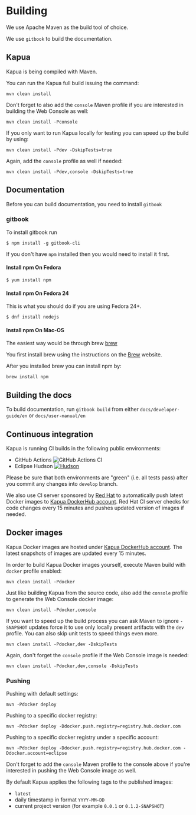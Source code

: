 # Building

We use Apache Maven as the build tool of choice.

We use `gitbook` to build the documentation.

## Kapua

Kapua is being compiled with Maven. 

You can run the Kapua full build issuing the command:

    mvn clean install

Don't forget to also add the `console` Maven profile if you are interested in building the Web Console as well:

    mvn clean install -Pconsole

If you only want to run Kapua locally for testing you can speed up the build
by using:

    mvn clean install -Pdev -DskipTests=true

Again, add the `console` profile as well if needed:

    mvn clean install -Pdev,console -DskipTests=true

## Documentation

Before you can build documentation, you need to install `gitbook`

### gitbook

To install gitbook run

    $ npm install -g gitbook-cli

If you don't have `npm` installed then you would need to install it first.

#### Install npm On Fedora

    $ yum install npm

#### Install npm On Fedora 24

This is what you should do if you are using Fedora 24+.

    $ dnf install nodejs

#### Install npm On Mac-OS

The easiest way would be through brew [brew]

You first install brew using the instructions on the [Brew][brew] website.

After you installed brew you can install npm by:

    brew install npm

[brew]: <http://brew.sh>

## Building the docs

To build documentation, run `gitbook build` from either `docs/developer-guide/en` or `docs/user-manual/en`

## Continuous integration
 
Kapua is running CI builds in the following public environments:

- GitHub Actions  ![GitHub Actions CI](https://github.com/eclipse/kapua/workflows/kapua-continuous-integration/badge.svg?branch=develop) 
- Eclipse Hudson [![Hudson](https://img.shields.io/jenkins/s/https/hudson.eclipse.org/kapua/job/Develop.svg)](https://hudson.eclipse.org/kapua/)

Please be sure that both environments are "green" (i.e. all tests pass) after you commit any changes into `develop` branch.

We also use CI server sponsored by [Red Hat](https://www.redhat.com/en) to automatically push latest Docker images to 
[Kapua DockerHub account](https://hub.docker.com/r/kapua/). Red Hat CI server checks for code changes every 15 minutes and pushes updated version
of images if needed.

## Docker images

Kapua Docker images are hosted under [Kapua DockerHub account](https://hub.docker.com/r/kapua/). The latest snapshots of images are updated every 15 minutes.

In order to build Kapua Docker images yourself, execute Maven build with `docker` profile enabled:

    mvn clean install -Pdocker

Just like building Kapua from the source code, also add the `console` profile to generate the Web Console docker image:

    mvn clean install -Pdocker,console

If you want to speed up the build process you can ask Maven to ignore `-SNAPSHOT` updates
force it to use only locally present artifacts with the `dev` profile. You can also skip unit tests to speed things even more.

    mvn clean install -Pdocker,dev -DskipTests

Again, don't forget the `console` profile if the Web Console image is needed:

    mvn clean install -Pdocker,dev,console -DskipTests

### Pushing

Pushing with default settings:

    mvn -Pdocker deploy

Pushing to a specific docker registry:

    mvn -Pdocker deploy -Ddocker.push.registry=registry.hub.docker.com

Pushing to a specific docker registry under a specific account:

    mvn -Pdocker deploy -Ddocker.push.registry=registry.hub.docker.com -Ddocker.account=eclipse

Don't forget to add the `console` Maven profile to the console above if you're interested in pushing the Web Console image as well.

By default Kapua applies the following tags to the published images:
- `latest`
- daily timestamp in format `YYYY-MM-DD`
- current project version (for example `0.0.1` or `0.1.2-SNAPSHOT`)
